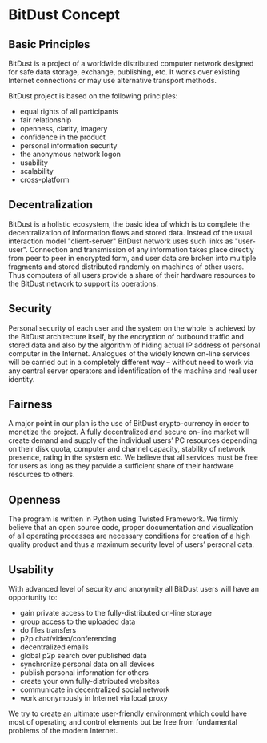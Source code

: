 # BitDust Concept


## Basic Principles

BitDust is a project of a worldwide distributed computer network designed for safe data storage, exchange, publishing, etc. It works over existing Internet connections or may use alternative transport methods. 

BitDust project is based on the following principles:

  * equal rights of all participants
  * fair relationship
  * openness, clarity, imagery
  * confidence in the product
  * personal information security
  * the anonymous network logon
  * usability
  * scalability
  * cross-platform

  
## Decentralization

BitDust is a holistic ecosystem, the basic idea of which is to complete the decentralization of information flows and stored data.
Instead of the usual interaction model "client-server" BitDust network uses such links as "user-user".
Connection and transmission of any information takes place directly from peer to peer in encrypted form, and user data are broken into multiple fragments and stored distributed randomly on machines of other users.
Thus computers of all users provide a share of their hardware resources to the BitDust network to support its operations.


## Security

Personal security of each user and the system on the whole is achieved by the BitDust architecture itself, by the encryption of outbound traffic and stored data and also by the algorithm of hiding actual IP address of personal computer in the Internet.
Analogues of the widely known on-line services will be carried out in a completely different way – without need to work via any central server operators and identification of the machine and real user identity.


## Fairness

A major point in our plan is the use of BitDust crypto-currency in order to monetize the project. 
A fully decentralized and secure on-line market will create demand and supply of the individual users’ PC resources depending on their disk quota, computer and channel capacity, stability of network presence, rating in the system etc.
We believe that all services must be free for users as long as they provide a sufficient share of their hardware resources to others.


## Openness

The program is written in Python using Twisted Framework.
We firmly believe that an open source code, proper documentation and visualization of all operating processes are necessary conditions for creation of a high quality product and thus a maximum security level of users’ personal data.


## Usability

With advanced level of security and anonymity all BitDust users will have an opportunity to:

  * gain private access to the fully-distributed on-line storage
  * group access to the uploaded data
  * do files transfers
  * p2p chat/video/conferencing
  * decentralized emails
  * global p2p search over published data
  * synchronize personal data on all devices
  * publish personal information for others
  * create your own fully-distributed websites
  * communicate in decentralized social network 
  * work anonymously in Internet via local proxy

We try to create an ultimate user-friendly environment which could have most of operating and control elements but be free from fundamental problems of the modern Internet. 



<div class=fbcomments markdown="1">
</div>
